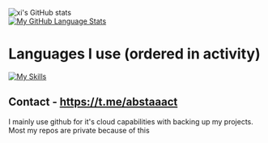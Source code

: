 ![xi's GitHub stats](https://github-readme-stats.vercel.app/api?username=4bstract&hide=prs,stars&show_icons=true&theme=ayu-mirage)  
[![My GitHub Language Stats](https://github-readme-stats.vercel.app/api/top-langs/?username=4bstract&langs_count=5&theme=ayu-mirage)]()  
# Languages I use (ordered in activity)
[![My Skills](https://skillicons.dev/icons?i=cs,py,cpp,c,js)](https://skillicons.dev)  
## Contact - https://t.me/abstaaact  

I mainly use github for it's cloud capabilities with backing up my projects.  
Most my repos are private because of this  
